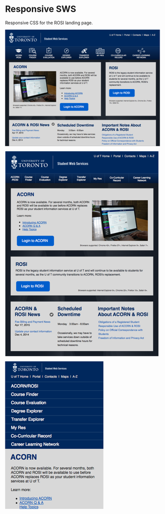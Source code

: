 # Responsive SWS

Responsive CSS for the ROSI landing page.

![Landscape Tablet](https://raw.githubusercontent.com/CristianNanan/responsivesws/master/images/tabletland.png)

![Portrait Tablet](https://raw.githubusercontent.com/CristianNanan/responsivesws/master/images/tablet.png)

![Mobile](https://raw.githubusercontent.com/CristianNanan/responsivesws/master/images/mobile.png)



